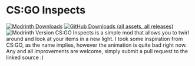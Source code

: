 
# CS:GO Inspects
[![Modrinth Downloads](https://img.shields.io/modrinth/dt/EMaWKdSE?style=for-the-badge&logo=modrinth&color=%00AF5C)](https://modrinth.com/mod/EMaWKdSE) [![GitHub Downloads (all assets, all releases)](https://img.shields.io/github/downloads/maganoos/csgo-inspects/total?style=for-the-badge&logo=github&color=whitesmoke)](https://github.com/maganoos/csgo-inspects) ![Modrinth Version](https://img.shields.io/modrinth/v/EMaWKdSE?style=for-the-badge&logo=semver)
CS:GO Inspects is a simple mod that allows you to twirl around and look at your items in a new light. I took some inspiration from CS:GO, as the name implies, however the animation is quite bad right now.
Any and all improvements are welcome, simply submit a pull request to the linked source :)